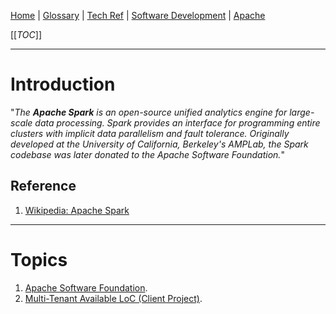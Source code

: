[Home](/Slalom-LLC/Slalom-Consulting) | [Glossary](/Glossary) | [Tech Ref](/Tech-Ref) | [Software Development](/Tech-Ref/Software-Development) | [Apache](/Tech-Ref/Apache-Software-Foundation)

[[_TOC_]]

---
# Introduction
"_The ***Apache Spark*** is an open-source unified analytics engine for large-scale data processing. Spark provides an interface for programming entire clusters with implicit data parallelism and fault tolerance. Originally developed at the University of California, Berkeley's AMPLab, the Spark codebase was later donated to the Apache Software Foundation._"

## Reference
1. [Wikipedia: Apache Spark](https://en.wikipedia.org/wiki/Apache_Spark)

---
# Topics
1. [Apache Software Foundation](/Tech-Ref/Apache-Software-Foundation).
1. [Multi-Tenant Available LoC (Client Project)](/Clients/Apple/FruitCo-\(Apple\)/FruitCo-FnB/FruitCo-FnB-LoC/Multi%2DTenant-Available-LoC).

